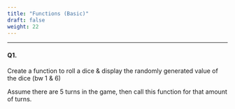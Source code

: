 ```yaml
---
title: "Functions (Basic)"
draft: false
weight: 22
---
```


---

#### Q1.

Create a function to roll a dice & display the randomly generated value of the dice (bw 1 & 6)

Assume there are 5 turns in the game, then call this function for that amount of turns.
